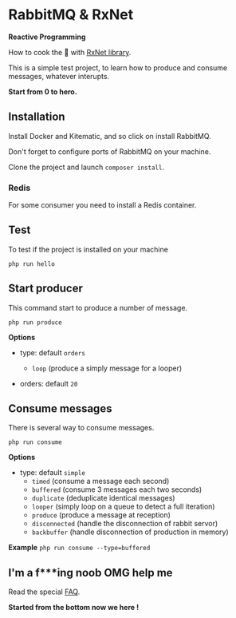 # RabbitMQ & RxNet

**Reactive Programming**

How to cook the :rabbit: with 
[RxNet library](https://github.com/Domraider/rxnet).

This is a simple test project, to learn how to produce and consume messages, 
whatever interupts.

**Start from 0 to hero.**

## Installation

Install Docker and Kitematic, and so click on install RabbitMQ.

Don't forget to configure ports of RabbitMQ on your machine.

Clone the project and launch `composer install`.

### Redis

For some consumer you need to install a Redis container.

## Test

To test if the project is installed on your machine

`php run hello`

## Start producer

This command start to produce a number of message.

`php run produce`

**Options**
- type: default `orders`
    - `loop` (produce a simply message for a looper)

- orders: default `20`

## Consume messages

There is several way to consume messages.

`php run consume`

**Options**
- type: default `simple`
    - `timed` (consume a message each second)
    - `buffered` (consume 3 messages each two seconds)
    - `duplicate` (deduplicate identical messages)
    - `looper` (simply loop on a queue to detect a full iteration)
    - `produce` (produce a message at reception)
    - `disconnected` (handle the disconnection of rabbit servor)
    - `backbuffer` (handle disconnection of production in memory)
    
**Example**
`php run consume --type=buffered`

## I'm a f***ing noob OMG help me

Read the special [FAQ](resources/doc/hello-im-noob.md).

**Started from the bottom now we here !**
